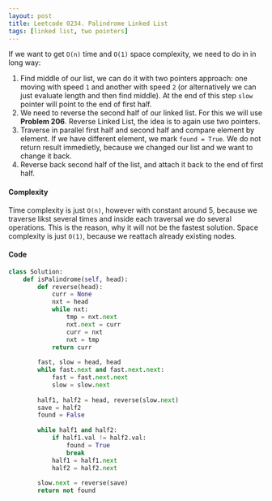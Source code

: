 ```yaml
---
layout: post
title: Leetcode 0234. Palindrome Linked List
tags: [linked list, two pointers]
---
```


If we want to get `O(n)` time and `O(1)` space complexity, we need to do in in long way:

1. Find middle of our list, we can do it with two pointers approach: one moving with speed `1` and another with speed `2` (or alternatively we can just evaluate length and then find middle). At the end of this step `slow` pointer will point to the end of first half.
2. We need to reverse the second half of our linked list. For this we will use **Problem 206**. Reverse Linked List, the idea is to again use two pointers.
3. Traverse in parallel first half and second half and compare element by element. If we have different element, we mark `found = True`. We do not return result immedietly, because we changed our list and we want to change it back.
4. Reverse back second half of the list, and attach it back to the end of first half.

#### Complexity
Time complexity is just `O(n)`, however with constant around 5, because we traverse likst several times and inside each traversal we do several operations. This is the reason, why it will not be the fastest solution. Space complexity is just `O(1)`, because we reattach already existing nodes.


#### Code
```python
class Solution:
    def isPalindrome(self, head):
        def reverse(head):
            curr = None
            nxt = head
            while nxt:
                tmp = nxt.next
                nxt.next = curr
                curr = nxt
                nxt = tmp
            return curr
        
        fast, slow = head, head
        while fast.next and fast.next.next:
            fast = fast.next.next
            slow = slow.next
            
        half1, half2 = head, reverse(slow.next)
        save = half2
        found = False
        
        while half1 and half2:
            if half1.val != half2.val:
                found = True
                break
            half1 = half1.next
            half2 = half2.next
            
        slow.next = reverse(save)
        return not found
```

